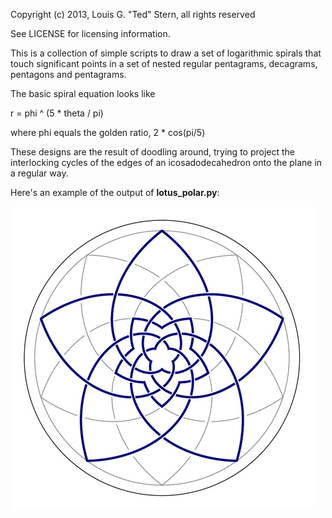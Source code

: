Copyright (c) 2013, Louis G. "Ted" Stern, all rights reserved

See LICENSE for licensing information.

This is a collection of simple scripts to draw a set of logarithmic spirals that touch significant points in a set of nested regular pentagrams, decagrams, pentagons and pentagrams.

The basic spiral equation looks like

r = phi ^ (5 * theta / pi)

where phi equals the golden ratio, 2 * cos(pi/5)

These designs are the result of doodling around, trying to project the interlocking cycles of the edges of an icosadodecahedron onto the plane in a regular way.

Here's an example of the output of **lotus_polar.py**:

![lotus_polar.jpg](lotus_polar.jpg)
